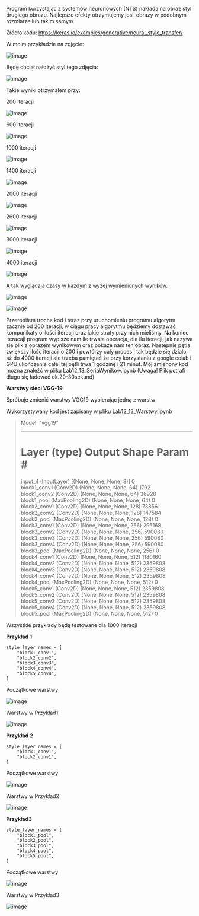 Program korzystając z systemów neuronowych (NTS) nakłada na obraz styl drugiego obrazu. Najlepsze efekty otrzymujemy jeśli obrazy w podobnym rozmiarze lub takim samym.

Źródło kodu: https://keras.io/examples/generative/neural_style_transfer/

W moim przykładzie na zdjęcie: 

![image](https://user-images.githubusercontent.com/80325475/150857031-959cf7ca-2820-44d5-8088-2cac17a44f70.png)

Będę chciał nałożyć styl tego zdjęcia: 

![image](https://user-images.githubusercontent.com/80325475/150857070-23d2ae7b-6c76-49e3-9003-88f2691b4344.png)

Takie wyniki otrzymałem przy:

200 iteracji

![image](https://user-images.githubusercontent.com/80325475/150857226-2be64814-493b-492c-8652-9eb3b58d8039.png)

600 iteracji

![image](https://user-images.githubusercontent.com/80325475/150857261-ce40dc1d-56ff-4cf4-ba4b-a8abcd8ad678.png)


1000 iteracji

![image](https://user-images.githubusercontent.com/80325475/150857328-7d8aa91c-f8fc-413c-9c60-ecf3665a3e11.png)

1400 iteracji

![image](https://user-images.githubusercontent.com/80325475/150857353-798cebca-782d-4219-92e3-1372d5de7f4b.png)

2000 iteracji

![image](https://user-images.githubusercontent.com/80325475/150857376-63bbffe2-321d-4521-9301-28aa3bc73622.png)

2600 iteracji

![image](https://user-images.githubusercontent.com/80325475/150857418-8b679e40-a67b-43b7-bac4-99140706e84b.png)

3000 iteracji

![image](https://user-images.githubusercontent.com/80325475/150857459-a69a4c9f-4fd2-4462-8921-644aad283673.png)

4000 iteracji

![image](https://user-images.githubusercontent.com/80325475/150857532-2ad97979-cdd6-4e84-83ee-3f7577fd7c2e.png)

A tak wyglądaja czasy w każdym z wyżej wymienionych wyników.

![image](https://user-images.githubusercontent.com/80325475/150858117-0b81ef63-e05a-4fa0-a489-5fe488e6b928.png)

![image](https://user-images.githubusercontent.com/80325475/150858773-9c143734-d2b5-4c6d-955c-50253a5444c5.png)

Przerobiłem troche kod i teraz przy uruchomieniu programu algorytm zacznie od 200 iteracji, w ciągu pracy algorytmu będziemy dostawać kompunikaty o ilości iteracji oraz jakie straty przy nich mieliśmy. Na koniec iteracaji program wypisze nam ile trwała operacja, dla ilu iteracji, jak nazywa się plik z obrazem wynikowym oraz pokaże nam ten obraz. Następnie pętla zwiększy ilośc iteracji o 200 i powtórzy cały proces i tak będzie się działo aż do 4000 iteracji ale trzeba pamiętać że przy korzystaniu z google colab i GPU ukończenie całej tej pętli trwa 1 godzinę i 21 minut. Mój zmienony kod można znaleźć w pliku Lab12_13_SeriaWynikow.ipynb (Uwaga! Plik potrafi długo się ładować ok.20-30sekund)

**Warstwy sieci VGG-19**

Spróbuje zmienić warstwy VGG19 wybierając jedną z warstw:

Wykorzystywany kod jest zapisany w pliku Lab12_13_Warstwy.ipynb

>Model: "vgg19"
>_________________________________________________________________
> Layer (type)                Output Shape              Param #   
>=================================================================
>input_4 (InputLayer)        [(None, None, None, 3)]   0                                                                          
>block1_conv1 (Conv2D)       (None, None, None, 64)    1792                                                                    
>block1_conv2 (Conv2D)       (None, None, None, 64)    36928                                                                   
>block1_pool (MaxPooling2D)  (None, None, None, 64)    0                                                                        
>block2_conv1 (Conv2D)       (None, None, None, 128)   73856                                                                     
>block2_conv2 (Conv2D)       (None, None, None, 128)   147584                                                                    
>block2_pool (MaxPooling2D)  (None, None, None, 128)   0                                                                         
>block3_conv1 (Conv2D)       (None, None, None, 256)   295168                                                                  
>block3_conv2 (Conv2D)       (None, None, None, 256)   590080                                                                   
>block3_conv3 (Conv2D)       (None, None, None, 256)   590080                                                                    
>block3_conv4 (Conv2D)       (None, None, None, 256)   590080                                                                   
>block3_pool (MaxPooling2D)  (None, None, None, 256)   0                                                                        
>block4_conv1 (Conv2D)       (None, None, None, 512)   1180160                                                                   
>block4_conv2 (Conv2D)       (None, None, None, 512)   2359808                                                                   
>block4_conv3 (Conv2D)       (None, None, None, 512)   2359808                                                                   
>block4_conv4 (Conv2D)       (None, None, None, 512)   2359808                                                                   
>block4_pool (MaxPooling2D)  (None, None, None, 512)   0                                                                         
>block5_conv1 (Conv2D)       (None, None, None, 512)   2359808                                                                   
>block5_conv2 (Conv2D)       (None, None, None, 512)   2359808                                                                   
>block5_conv3 (Conv2D)       (None, None, None, 512)   2359808                                                                  
>block5_conv4 (Conv2D)       (None, None, None, 512)   2359808                                                                   
>block5_pool (MaxPooling2D)  (None, None, None, 512)   0  

Wszystkie przykłady będą testowane dla 1000 iteracji

**Przykład 1**

```
style_layer_names = [
    "block1_conv1",
    "block2_conv2",
    "block3_conv3",
    "block4_conv4",
    "block5_conv4",
]
```

Początkowe warstwy

![image](https://user-images.githubusercontent.com/80325475/150857328-7d8aa91c-f8fc-413c-9c60-ecf3665a3e11.png)


Warstwy w Przykład1

![image](https://user-images.githubusercontent.com/80325475/150869316-3c21c8fc-b858-429f-960e-df7e4a8f0dcc.png)

**Przykład 2**
```
style_layer_names = [
    "block1_conv1",
    "block2_conv1",
]
```
Początkowe warstwy

![image](https://user-images.githubusercontent.com/80325475/150857328-7d8aa91c-f8fc-413c-9c60-ecf3665a3e11.png)

Warstwy w Przykład2

![image](https://user-images.githubusercontent.com/80325475/150871426-aa687068-b0d3-4ac9-8dd7-d0eff52699dd.png)


**Przykład3**
```
style_layer_names = [
    "block1_pool",
    "block2_pool",
    "block3_pool",
    "block4_pool",
    "block5_pool",
]
```
Początkowe warstwy

![image](https://user-images.githubusercontent.com/80325475/150857328-7d8aa91c-f8fc-413c-9c60-ecf3665a3e11.png)

Warstwy w Przykład3

![image](https://user-images.githubusercontent.com/80325475/150872280-58ef1415-a716-47a8-8642-a662ef6acbd6.png)

